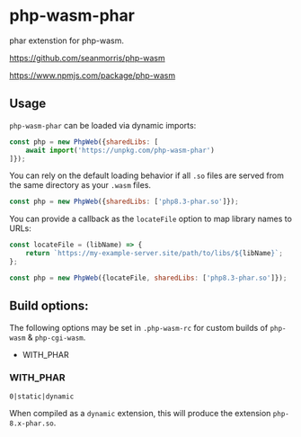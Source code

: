 # php-wasm-phar

phar extenstion for php-wasm.

https://github.com/seanmorris/php-wasm

https://www.npmjs.com/package/php-wasm

## Usage

`php-wasm-phar` can be loaded via dynamic imports:

```javascript
const php = new PhpWeb({sharedLibs: [
	await import('https://unpkg.com/php-wasm-phar')
]});
```

You can rely on the default loading behavior if all `.so` files are served from the same directory as your `.wasm` files.

```javascript
const php = new PhpWeb({sharedLibs: ['php8.3-phar.so']});
```

You can provide a callback as the `locateFile` option to map library names to URLs:

```javascript
const locateFile = (libName) => {
	return `https://my-example-server.site/path/to/libs/${libName}`;
};

const php = new PhpWeb({locateFile, sharedLibs: ['php8.3-phar.so']});
```

## Build options:

The following options may be set in `.php-wasm-rc` for custom builds of `php-wasm` & `php-cgi-wasm`.

* WITH_PHAR

### WITH_PHAR

`0|static|dynamic`

When compiled as a `dynamic` extension, this will produce the extension `php-8.x-phar.so`.
